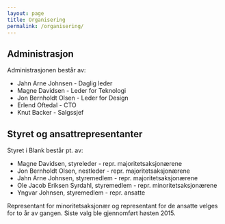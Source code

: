 ```yaml
---
layout: page
title: Organisering
permalink: /organisering/
---
```


## Administrasjon
Administrasjonen består av:

- Jahn Arne Johnsen - Daglig leder
- Magne Davidsen - Leder for Teknologi
- Jon Bernholdt Olsen - Leder for Design
- Erlend Oftedal - CTO
- Knut Backer - Salgssjef

## Styret og ansattrepresentanter
Styret i Blank består pt. av:

- Magne Davidsen, styreleder - repr. majoritetsaksjonærene
- Jon Bernholdt Olsen, nestleder - repr. majoritetsaksjonærene
- Jahn Arne Johnsen, styremedlem - repr. majoritetsaksjonærene
- Ole Jacob Eriksen Syrdahl, styremedlem - repr. minoritetsaksjonærene
- Yngvar Johnsen, styremedlem - repr. ansatte

Representant for minoritetsaksjonær og representant for de ansatte velges for to år av gangen. Siste valg ble gjennomført høsten 2015.
